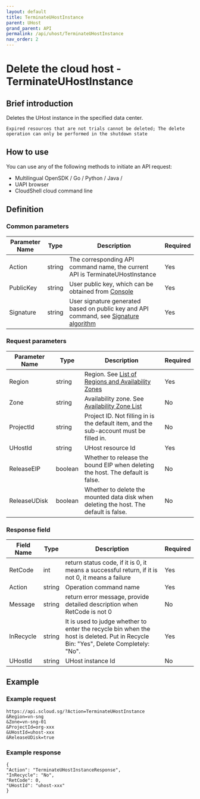 ```yaml
---
layout: default
title: TerminateUHostInstance
parent: UHost
grand_parent: API
permalink: /api/uhost/TerminateUHostInstance
nav_order: 2
---
```

# Delete the cloud host - TerminateUHostInstance
## Brief introduction
Deletes the UHost instance in the specified data center.

`Expired resources that are not trials cannot be deleted; The delete operation can only be performed in the shutdown state`

## How to use
You can use any of the following methods to initiate an API request:

- Multilingual OpenSDK / Go / Python / Java /
- UAPI browser
- CloudShell cloud command line

## Definition
### Common parameters

| Parameter Name | Type | Description | Required |
| --- | --- | --- | --- |
| Action | string | The corresponding API command name, the current API is TerminateUHostInstance | Yes |
| PublicKey | string | User public key, which can be obtained from [Console](https://console.scloud.sg/uaccount/api_manage) | Yes |
| Signature | string | User signature generated based on public key and API command, see [Signature algorithm](https://docs.scloud.sg/api/common/signature-algorithm) | Yes |

### Request parameters

| Parameter Name | Type | Description | Required |
| --- | --- | --- | --- |
| Region | string | Region. See [List of Regions and Availability Zones](https://docs.scloud.sg/api/summary/region-and-zone) | Yes |
| Zone | string | Availability zone. See [Availability Zone List](https://docs.scloud.sg/api/summary/region-and-zone) | No |
| ProjectId | string | Project ID. Not filling in is the default item, and the sub-account must be filled in. | No |
| UHostId | string | UHost resource Id | Yes |
| ReleaseEIP | boolean | Whether to release the bound EIP when deleting the host. The default is false. | No |
| ReleaseUDisk | boolean | Whether to delete the mounted data disk when deleting the host. The default is false. | No |

### Response field

| Field Name | Type | Description | Required |
| --- | --- | --- | --- |
| RetCode | int | return status code, if it is 0, it means a successful return, if it is not 0, it means a failure | Yes |
| Action | string | Operation command name | Yes |
| Message | string | return error message, provide detailed description when RetCode is not 0 | No |
| InRecycle | string | It is used to judge whether to enter the recycle bin when the host is deleted. Put in Recycle Bin: "Yes", Delete Completely: "No". | Yes |
| UHostId | string | UHost instance Id | No |

## Example
### Example request

```
https://api.scloud.sg/?Action=TerminateUHostInstance
&Region=vn-sng
&Zone=vn-sng-01
&ProjectId=org-xxx
&UHostId=uhost-xxx
&ReleaseUDisk=true
```

### Example response

```
{
"Action": "TerminateUHostInstanceResponse",
"InRecycle": "No",
"RetCode": 0,
"UHostId": "uhost-xxx"
}
```